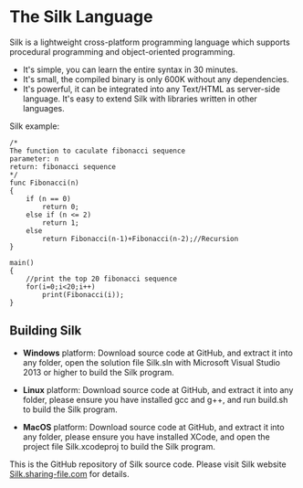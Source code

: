 # The Silk Language
Silk is a lightweight cross-platform programming language which supports procedural programming and object-oriented programming. 

- It's simple, you can learn the entire syntax in 30 minutes.
- It's small, the compiled binary is only 600K without any dependencies.
- It's powerful, it can be integrated into any Text/HTML as server-side language. It's easy to extend Silk with libraries written in other languages.

Silk example:
```
/* 
The function to caculate fibonacci sequence 
parameter: n
return: fibonacci sequence 
*/
func Fibonacci(n)
{
    if (n == 0)
        return 0;
    else if (n <= 2)
        return 1;
    else
        return Fibonacci(n-1)+Fibonacci(n-2);//Recursion
}

main()
{
    //print the top 20 fibonacci sequence
    for(i=0;i<20;i++)
        print(Fibonacci(i));
}
```
## Building Silk
- **Windows** platform: 
  Download source code at GitHub, and extract it into any folder, open the solution file Silk.sln with Microsoft Visual Studio 2013 or higher to build the Silk program.

- **Linux** platform: 
  Download source code at GitHub, and extract it into any folder, please ensure you have installed gcc and g++, and run build.sh to build the Silk program.

- **MacOS** platform: 
  Download source code at GitHub, and extract it into any folder, please ensure you have installed XCode, and open the project file Silk.xcodeproj to build the Silk program.

This is the GitHub repository of Silk source code. Please visit Silk website [Silk.sharing-file.com](http://silk.sharing-file.com/) for details. 
